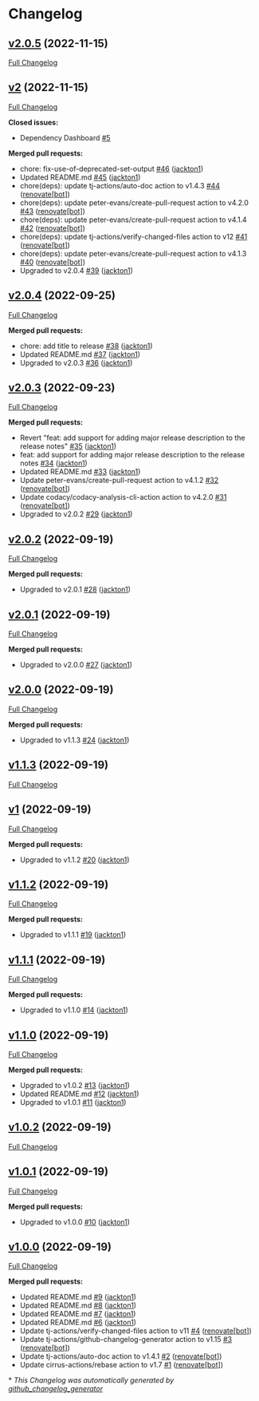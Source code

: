 # Changelog

## [v2.0.5](https://github.com/tj-actions/release-tagger/tree/v2.0.5) (2022-11-15)

[Full Changelog](https://github.com/tj-actions/release-tagger/compare/v2...v2.0.5)

## [v2](https://github.com/tj-actions/release-tagger/tree/v2) (2022-11-15)

[Full Changelog](https://github.com/tj-actions/release-tagger/compare/v2.0.4...v2)

**Closed issues:**

- Dependency Dashboard [\#5](https://github.com/tj-actions/release-tagger/issues/5)

**Merged pull requests:**

- chore: fix-use-of-deprecated-set-output [\#46](https://github.com/tj-actions/release-tagger/pull/46) ([jackton1](https://github.com/jackton1))
- Updated README.md [\#45](https://github.com/tj-actions/release-tagger/pull/45) ([jackton1](https://github.com/jackton1))
- chore\(deps\): update tj-actions/auto-doc action to v1.4.3 [\#44](https://github.com/tj-actions/release-tagger/pull/44) ([renovate[bot]](https://github.com/apps/renovate))
- chore\(deps\): update peter-evans/create-pull-request action to v4.2.0 [\#43](https://github.com/tj-actions/release-tagger/pull/43) ([renovate[bot]](https://github.com/apps/renovate))
- chore\(deps\): update peter-evans/create-pull-request action to v4.1.4 [\#42](https://github.com/tj-actions/release-tagger/pull/42) ([renovate[bot]](https://github.com/apps/renovate))
- chore\(deps\): update tj-actions/verify-changed-files action to v12 [\#41](https://github.com/tj-actions/release-tagger/pull/41) ([renovate[bot]](https://github.com/apps/renovate))
- chore\(deps\): update peter-evans/create-pull-request action to v4.1.3 [\#40](https://github.com/tj-actions/release-tagger/pull/40) ([renovate[bot]](https://github.com/apps/renovate))
- Upgraded to v2.0.4 [\#39](https://github.com/tj-actions/release-tagger/pull/39) ([jackton1](https://github.com/jackton1))

## [v2.0.4](https://github.com/tj-actions/release-tagger/tree/v2.0.4) (2022-09-25)

[Full Changelog](https://github.com/tj-actions/release-tagger/compare/v2.0.3...v2.0.4)

**Merged pull requests:**

- chore: add title to release [\#38](https://github.com/tj-actions/release-tagger/pull/38) ([jackton1](https://github.com/jackton1))
- Updated README.md [\#37](https://github.com/tj-actions/release-tagger/pull/37) ([jackton1](https://github.com/jackton1))
- Upgraded to v2.0.3 [\#36](https://github.com/tj-actions/release-tagger/pull/36) ([jackton1](https://github.com/jackton1))

## [v2.0.3](https://github.com/tj-actions/release-tagger/tree/v2.0.3) (2022-09-23)

[Full Changelog](https://github.com/tj-actions/release-tagger/compare/v2.0.2...v2.0.3)

**Merged pull requests:**

- Revert "feat: add support for adding major release description to the release notes" [\#35](https://github.com/tj-actions/release-tagger/pull/35) ([jackton1](https://github.com/jackton1))
- feat: add support for adding major release description to the release notes [\#34](https://github.com/tj-actions/release-tagger/pull/34) ([jackton1](https://github.com/jackton1))
- Updated README.md [\#33](https://github.com/tj-actions/release-tagger/pull/33) ([jackton1](https://github.com/jackton1))
- Update peter-evans/create-pull-request action to v4.1.2 [\#32](https://github.com/tj-actions/release-tagger/pull/32) ([renovate[bot]](https://github.com/apps/renovate))
- Update codacy/codacy-analysis-cli-action action to v4.2.0 [\#31](https://github.com/tj-actions/release-tagger/pull/31) ([renovate[bot]](https://github.com/apps/renovate))
- Upgraded to v2.0.2 [\#29](https://github.com/tj-actions/release-tagger/pull/29) ([jackton1](https://github.com/jackton1))

## [v2.0.2](https://github.com/tj-actions/release-tagger/tree/v2.0.2) (2022-09-19)

[Full Changelog](https://github.com/tj-actions/release-tagger/compare/v2.0.1...v2.0.2)

**Merged pull requests:**

- Upgraded to v2.0.1 [\#28](https://github.com/tj-actions/release-tagger/pull/28) ([jackton1](https://github.com/jackton1))

## [v2.0.1](https://github.com/tj-actions/release-tagger/tree/v2.0.1) (2022-09-19)

[Full Changelog](https://github.com/tj-actions/release-tagger/compare/v2.0.0...v2.0.1)

**Merged pull requests:**

- Upgraded to v2.0.0 [\#27](https://github.com/tj-actions/release-tagger/pull/27) ([jackton1](https://github.com/jackton1))

## [v2.0.0](https://github.com/tj-actions/release-tagger/tree/v2.0.0) (2022-09-19)

[Full Changelog](https://github.com/tj-actions/release-tagger/compare/v1.1.3...v2.0.0)

**Merged pull requests:**

- Upgraded to v1.1.3 [\#24](https://github.com/tj-actions/release-tagger/pull/24) ([jackton1](https://github.com/jackton1))

## [v1.1.3](https://github.com/tj-actions/release-tagger/tree/v1.1.3) (2022-09-19)

[Full Changelog](https://github.com/tj-actions/release-tagger/compare/v1...v1.1.3)

## [v1](https://github.com/tj-actions/release-tagger/tree/v1) (2022-09-19)

[Full Changelog](https://github.com/tj-actions/release-tagger/compare/v1.1.2...v1)

**Merged pull requests:**

- Upgraded to v1.1.2 [\#20](https://github.com/tj-actions/release-tagger/pull/20) ([jackton1](https://github.com/jackton1))

## [v1.1.2](https://github.com/tj-actions/release-tagger/tree/v1.1.2) (2022-09-19)

[Full Changelog](https://github.com/tj-actions/release-tagger/compare/v1.1.1...v1.1.2)

**Merged pull requests:**

- Upgraded to v1.1.1 [\#19](https://github.com/tj-actions/release-tagger/pull/19) ([jackton1](https://github.com/jackton1))

## [v1.1.1](https://github.com/tj-actions/release-tagger/tree/v1.1.1) (2022-09-19)

[Full Changelog](https://github.com/tj-actions/release-tagger/compare/v1.1.0...v1.1.1)

**Merged pull requests:**

- Upgraded to v1.1.0 [\#14](https://github.com/tj-actions/release-tagger/pull/14) ([jackton1](https://github.com/jackton1))

## [v1.1.0](https://github.com/tj-actions/release-tagger/tree/v1.1.0) (2022-09-19)

[Full Changelog](https://github.com/tj-actions/release-tagger/compare/v1.0.2...v1.1.0)

**Merged pull requests:**

- Upgraded to v1.0.2 [\#13](https://github.com/tj-actions/release-tagger/pull/13) ([jackton1](https://github.com/jackton1))
- Updated README.md [\#12](https://github.com/tj-actions/release-tagger/pull/12) ([jackton1](https://github.com/jackton1))
- Upgraded to v1.0.1 [\#11](https://github.com/tj-actions/release-tagger/pull/11) ([jackton1](https://github.com/jackton1))

## [v1.0.2](https://github.com/tj-actions/release-tagger/tree/v1.0.2) (2022-09-19)

[Full Changelog](https://github.com/tj-actions/release-tagger/compare/v1.0.1...v1.0.2)

## [v1.0.1](https://github.com/tj-actions/release-tagger/tree/v1.0.1) (2022-09-19)

[Full Changelog](https://github.com/tj-actions/release-tagger/compare/v1.0.0...v1.0.1)

**Merged pull requests:**

- Upgraded to v1.0.0 [\#10](https://github.com/tj-actions/release-tagger/pull/10) ([jackton1](https://github.com/jackton1))

## [v1.0.0](https://github.com/tj-actions/release-tagger/tree/v1.0.0) (2022-09-19)

[Full Changelog](https://github.com/tj-actions/release-tagger/compare/fe810e1e5e75ff1e37683744df36ea87db79fbbe...v1.0.0)

**Merged pull requests:**

- Updated README.md [\#9](https://github.com/tj-actions/release-tagger/pull/9) ([jackton1](https://github.com/jackton1))
- Updated README.md [\#8](https://github.com/tj-actions/release-tagger/pull/8) ([jackton1](https://github.com/jackton1))
- Updated README.md [\#7](https://github.com/tj-actions/release-tagger/pull/7) ([jackton1](https://github.com/jackton1))
- Updated README.md [\#6](https://github.com/tj-actions/release-tagger/pull/6) ([jackton1](https://github.com/jackton1))
- Update tj-actions/verify-changed-files action to v11 [\#4](https://github.com/tj-actions/release-tagger/pull/4) ([renovate[bot]](https://github.com/apps/renovate))
- Update tj-actions/github-changelog-generator action to v1.15 [\#3](https://github.com/tj-actions/release-tagger/pull/3) ([renovate[bot]](https://github.com/apps/renovate))
- Update tj-actions/auto-doc action to v1.4.1 [\#2](https://github.com/tj-actions/release-tagger/pull/2) ([renovate[bot]](https://github.com/apps/renovate))
- Update cirrus-actions/rebase action to v1.7 [\#1](https://github.com/tj-actions/release-tagger/pull/1) ([renovate[bot]](https://github.com/apps/renovate))



\* *This Changelog was automatically generated by [github_changelog_generator](https://github.com/github-changelog-generator/github-changelog-generator)*
